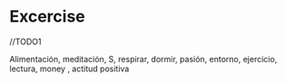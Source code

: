 # Excercise

//TODO1

Alimentación, meditación, S, respirar, dormir, pasión, entorno, ejercicio, lectura, money , actitud positiva